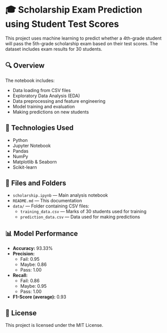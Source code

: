 # 🎓 Scholarship Exam Prediction using Student Test Scores

This project uses machine learning to predict whether a 4th-grade student will pass the 5th-grade scholarship exam based on their test scores. The dataset includes exam results for 30 students.

## 🔍 Overview

The notebook includes:
- Data loading from CSV files
- Exploratory Data Analysis (EDA)
- Data preprocessing and feature engineering
- Model training and evaluation
- Making predictions on new students

## 🧰 Technologies Used

- Python
- Jupyter Notebook
- Pandas
- NumPy
- Matplotlib & Seaborn
- Scikit-learn

## 📁 Files and Folders

- `scholarship.ipynb` — Main analysis notebook
- `README.md` — This documentation
- `data/` — Folder containing CSV files:
  - `training_data.csv` — Marks of 30 students used for training
  - `prediction_data.csv` — Data used for making predictions

## 📊 Model Performance

- **Accuracy:** 93.33%
- **Precision:**  
  - Fail: 0.95  
  - Maybe: 0.86  
  - Pass: 1.00
- **Recall:**  
  - Fail: 0.86  
  - Maybe: 0.95  
  - Pass: 1.00
- **F1-Score (average):** 0.93

## 📄 License
This project is licensed under the MIT License.
